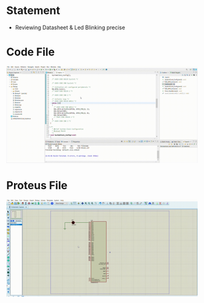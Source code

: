 # Statement 
* Reviewing Datasheet & Led Blinking precise
# Code File 

![Alt Text](./code.gif)

# Proteus File

![Alt Text](./Blink.gif)
